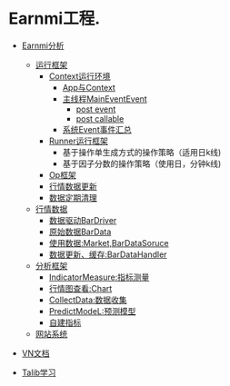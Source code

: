 # Earnmi工程.

* [Earnmi分析](earnmi_docs/README.md)
    * [运行框架]()
        * [Context运行环境](earnmi_docs/book/context.md)
            * [App与Context](earnmi_docs/book/context.md#app)
            * [主线程MainEventEvent](earnmi_docs/book/context.md#MainEventEvent)
                *   [post event](earnmi_docs/book/context.md#post_event)
                *   [post callable](earnmi_docs/book/context.md#post_callable)
            * [系统Event事件汇总](earnmi_docs/book/context.md#event)
        * [Runner运行框架](earnmi_docs/book/Runner运行框架.md)
            * 基于操作单生成方式的操作策略（适用日k线)
            * 基于因子分数的操作策略（使用日，分钟k线)
        * [Op框架](earnmi_docs/book/op_project.md)
        * [行情数据更新]()
        * [数据定期清理]()
    * [行情数据](earnmi_docs/book/数据源.md)
        * [数据驱动BarDriver](earnmi_docs/book/数据源.md#BarDataDriver)
        * [原始数据BarData](earnmi_docs/book/数据源.md#BarData)
        * [使用数据:Market,BarDataSoruce](earnmi_docs/book/数据源.md#Market)
        * [数据更新、缓存:BarDataHandler]()
    * [分析框架]()
        * [IndicatorMeasure:指标测量](earnmi_docs/book/指标测量.md)
        * [行情图查看:Chart]()
        * [CollectData:数据收集]()
        * [PredictModeL:预测模型]()
        * [自建指标](earnmi_docs/book/自建指标.md)
    * [网站系统]()
        
     
* [VN文档](README.md)
* [Talib学习](earnmi_docs/Talib学习.md)
